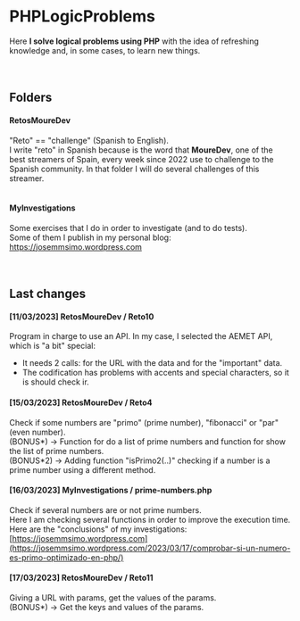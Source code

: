 # PHPLogicProblems
Here **I solve logical problems using PHP** with the idea of refreshing knowledge and, in some cases, to learn new things.
<br><br><br>

## Folders
#### RetosMoureDev
"Reto" == "challenge" (Spanish to English). <br>
I write "reto" in Spanish because is the word that **MoureDev**, one of the best streamers of Spain, every week since 2022 use to challenge to the Spanish community. In that folder I will do several challenges of this streamer.
<br><br>

#### MyInvestigations
Some exercises that I do in order to investigate (and to do tests).<br>
Some of them I publish in my personal blog: https://josemmsimo.wordpress.com
<br><br><br>

## Last changes
#### [11/03/2023] RetosMoureDev / Reto10
Program in charge to use an API. In my case, I selected the AEMET API, which is "a bit" special:
- It needs 2 calls: for the URL with the data and for the "important" data.
- The codification has problems with accents and special characters, so it is should check ir.

#### [15/03/2023] RetosMoureDev / Reto4
Check if some numbers are "primo" (prime number), "fibonacci" or "par" (even number).<br>
(BONUS*) -> Function for do a list of prime numbers and function for show the list of prime numbers.<br>
(BONUS*2) -> Adding function "isPrimo2(..)" checking if a number is a prime number using a different method.

#### [16/03/2023] MyInvestigations / prime-numbers.php
Check if several numbers are or not prime numbers.<br>
Here I am checking several functions in order to improve the execution time.<br>
Here are the "conclusions" of my investigations: [https://josemmsimo.wordpress.com](https://josemmsimo.wordpress.com/2023/03/17/comprobar-si-un-numero-es-primo-optimizado-en-php/)

#### [17/03/2023] RetosMoureDev / Reto11
Giving a URL with params, get the values of the params.<br>
(BONUS*) -> Get the keys and values of the params.
